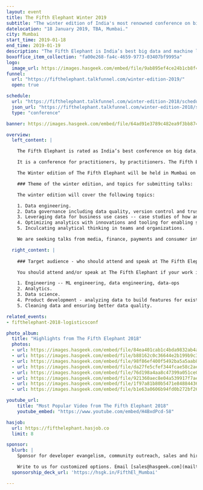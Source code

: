 ```yaml
---
layout: event
title: The Fifth Elephant Winter 2019
subtitle: "The winter edition of India's most renowned conference on big data and data science"
datelocation: "18 January 2019, TBA, Mumbai."
city: Mumbai
start_time: 2019-01-18
end_time: 2019-01-19
description: "The Fifth Elephant is India’s best big data and machine learning conference. It is a conference for practitioners by practitioners."
boxoffice_item_collection: "fa00e268-fa4c-4659-9773-03407bf9995a"
logo:
  image_url: https://images.hasgeek.com/embed/file/9ab895ef4ce24b1cb8f43f8b20619593
funnel:
  url: "https://fifthelephant.talkfunnel.com/winter-edition-2019/"
  open: true

schedule:
  url: "https://fifthelephant.talkfunnel.com/winter-edition-2018/schedule"
  json_url: "https://fifthelephant.talkfunnel.com/winter-edition-2018/schedule/json"
  type: "conference"

banner: https://images.hasgeek.com/embed/file/64ad91e3789c482ea9f3bb87456545dd

overview:
  left_content: |

    The Fifth Elephant is rated as India’s best conference on big data, data science and application of data to real-life use cases.

    It is a conference for practitioners, by practitioners. The Fifth Elephant completed its seventh edition in Bangalore, on 26 and 27 July 2018. The Bangalore edition caters to data and ML engineers, architects, technologists, data scientists, product managers, researchers and business decision-makers. 

    The Winter edition of The Fifth Elephant will be held in Mumbai on 18 January. The conference venue will be announced shortly. 

    ### Theme of the winter edition, and topics for submitting talks:

    The winter edition will cover the following topics:

    1. Data engineering.
    2. Data governance including data quality, version control and trust in data, and workflows in organizations. 
    3. Leveraging data for business use cases -- case studies of how and why analytics and data science were applied in organizations.
    4. Optimizing analytics with innovations and tooling for enabling super users of data in organizations and for business teams. 
    5. Inculcating analytical thinking in teams and organizations.

    We are seeking talks from media, finance, payments and consumer internet companies to submit proposals for the winter edition. 

  right_content: |
  
    ### Target audience - who should attend and speak at The Fifth Elephant:

    You should attend and/or speak at The Fifth Elephant if your work involves:

    1. Engineering -- ML engineering, data engineering, data-ops
    2. Analytics.
    3. Data science.
    4. Product development - analyzing data to build features for existing products.
    5. Cleaning data and ensuring better data quality. 

related_events:
- fifthelephant-2018-logisticsconf

photo_album:
  title: "Highlights from The Fifth Elephant 2018"
  photos:
  - url: https://images.hasgeek.com/embed/file/84ea401cab1c4bda9832ab4a8b499c55?size=640x480
  - url: https://images.hasgeek.com/embed/file/b88162c0c36644e2b199b9c3fc4964ea?size=640x480
  - url: https://images.hasgeek.com/embed/file/98f86ef400f5492ba5a5aab8fc2446d5?size=640x480
  - url: https://images.hasgeek.com/embed/file/da27fe5cfef344fcae58c2ae030d634a?size=640x480
  - url: https://images.hasgeek.com/embed/file/76d198a4aa8c47399a051ce0115eb05f?size=640x480
  - url: https://images.hasgeek.com/embed/file/921360aec8e04a539917f7ae9ad0b429?size=640x480
  - url: https://images.hasgeek.com/embed/file/1f97a81b80b5471e848844367f3056ce?size=640x480
  - url: https://images.hasgeek.com/embed/file/b1e63a0606b94fd0b272bf262812d642?size=640x480

youtube_url:
    title: "Most Popular Video from The Fifth Elephant 2018"
    youtube_embed: "https://www.youtube.com/embed/H4BxdPcd-58"

hasjob:
  url: https://fifthelephant.hasjob.co
  limit: 8

sponsor:
  blurb: |
    Sponsor for developer evangelism, community outreach, sales and hiring.

    Write to us for customized options. Email [sales@hasgeek.com](mailto:sales@hasgeek.com)
  sponsorship_deck_url: 'https://hsgk.in/FifthEl_Mumbai'

---
```

